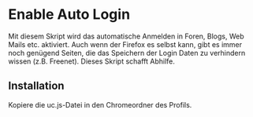 # Enable Auto Login
Mit diesem Skript wird das automatische Anmelden in Foren, Blogs, Web Mails etc. aktiviert. Auch wenn der Firefox es selbst kann, gibt es immer noch 
genügend Seiten, die das Speichern der Login Daten zu verhindern wissen (z.B. Freenet). Dieses Skript schafft Abhilfe.

## Installation
Kopiere die uc.js-Datei in den Chromeordner des Profils.

